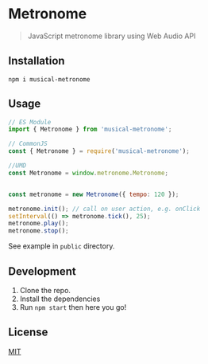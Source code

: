 # Metronome

> JavaScript metronome library using Web Audio API

## Installation

```
npm i musical-metronome
```

## Usage

```javascript
// ES Module
import { Metronome } from 'musical-metronome';

// CommonJS
const { Metronome } = require('musical-metronome');

//UMD
const Metronome = window.metronome.Metronome;


const metronome = new Metronome({ tempo: 120 });

metronome.init(); // call on user action, e.g. onClick
setInterval(() => metronome.tick(), 25);
metronome.play();
metronome.stop();
```

See example in `public` directory.

## Development

1. Clone the repo.
2. Install the dependencies
3. Run `npm start` then here you go!

## License

[MIT](https://oss.ninja/mit/developit/)
